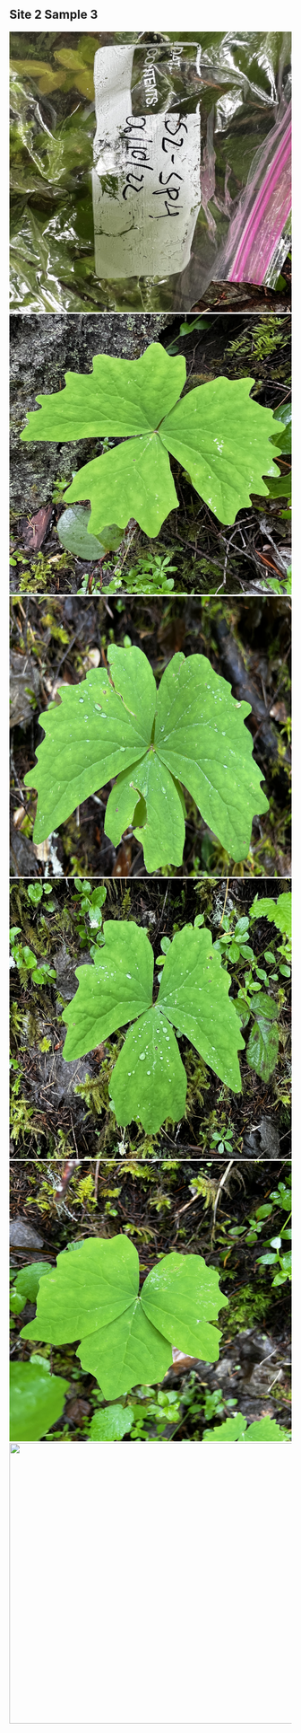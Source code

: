 ## Site 2 Sample 3

<img src="https://github.com/ricardoi/PNWv/blob/main/figures/s2/rs4/IMG_2264.jpeg" width="700" height="500">
<img src="https://github.com/ricardoi/PNWv/blob/main/figures/s2/rs4/IMG_2265.jpeg" width="700" height="500">
<img src="https://github.com/ricardoi/PNWv/blob/main/figures/s2/rs4/IMG_2266.jpeg" width="700" height="500">
<img src="https://github.com/ricardoi/PNWv/blob/main/figures/s2/rs4/IMG_2267.jpeg" width="700" height="500">
<img src="https://github.com/ricardoi/PNWv/blob/main/figures/s2/rs4/IMG_2268.jpeg" width="700" height="500">
<img src="https://github.com/ricardoi/PNWv/blob/main/figures/s2/rs4/IMG_2269.jpeg" width="700" height="500">




